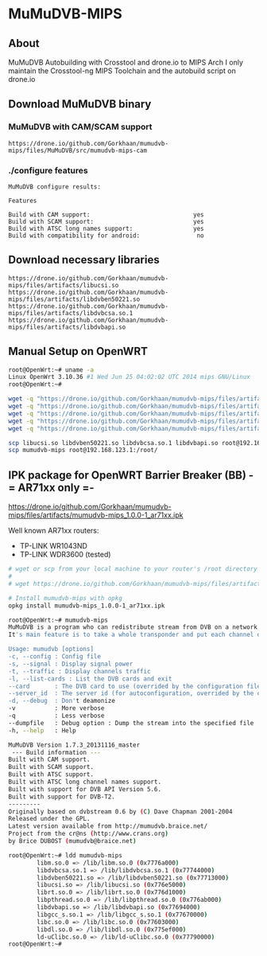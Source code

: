 # MuMuDVB-MIPS

## About

MuMuDVB Autobuilding with Crosstool and drone.io to MIPS Arch
I only maintain the Crosstool-ng MIPS Toolchain and the autobuild script on drone.io

## Download MuMuDVB binary
### MuMuDVB with CAM/SCAM support
`https://drone.io/github.com/Gorkhaan/mumudvb-mips/files/MuMuDVB/src/mumudvb-mips-cam`

### ./configure features
```
MuMuDVB configure results:

Features

Build with CAM support:                             yes
Build with SCAM support:                            yes
Build with ATSC long names support:                 yes
Build with compatibility for android:                no
```

## Download necessary libraries
```
https://drone.io/github.com/Gorkhaan/mumudvb-mips/files/artifacts/libucsi.so
https://drone.io/github.com/Gorkhaan/mumudvb-mips/files/artifacts/libdvben50221.so
https://drone.io/github.com/Gorkhaan/mumudvb-mips/files/artifacts/libdvbcsa.so.1
https://drone.io/github.com/Gorkhaan/mumudvb-mips/files/artifacts/libdvbapi.so
```

## Manual Setup on OpenWRT
```bash
root@OpenWrt:~# uname -a
Linux OpenWrt 3.10.36 #1 Wed Jun 25 04:02:02 UTC 2014 mips GNU/Linux
root@OpenWrt:~#
```

```bash
wget -q "https://drone.io/github.com/Gorkhaan/mumudvb-mips/files/artifacts/mumudvb-mips" -O mumudvb-mips
wget -q "https://drone.io/github.com/Gorkhaan/mumudvb-mips/files/artifacts/libucsi.so" -O libucsi.so
wget -q "https://drone.io/github.com/Gorkhaan/mumudvb-mips/files/artifacts/libdvben50221.so" -O libdvben50221.so
wget -q "https://drone.io/github.com/Gorkhaan/mumudvb-mips/files/artifacts/libdvbcsa.so.1" -O libdvbcsa.so.1
wget -q "https://drone.io/github.com/Gorkhaan/mumudvb-mips/files/artifacts/libdvbapi.so" -O libdvbapi.so

scp libucsi.so libdvben50221.so libdvbcsa.so.1 libdvbapi.so root@192.168.123.1:/lib/
scp mumudvb-mips root@192.168.123.1:/root/
```

## IPK package for OpenWRT Barrier Breaker (BB) -= AR71xx only =-
https://drone.io/github.com/Gorkhaan/mumudvb-mips/files/artifacts/mumudvb-mips_1.0.0-1_ar71xx.ipk

Well known AR71xx routers:
- TP-LINK WR1043ND
- TP-LINK WDR3600 (tested)

```bash
# wget or scp from your local machine to your router's /root directory
#
# wget https://drone.io/github.com/Gorkhaan/mumudvb-mips/files/artifacts/mumudvb-mips_1.0.0-1_ar71xx.ipk -O /root/mumudvb-mips_1.0.0-1_ar71xx.ipk

# Install mumudvb-mips with opkg
opkg install mumudvb-mips_1.0.0-1_ar71xx.ipk
```

```bash
root@OpenWrt:~# mumudvb-mips
MuMuDVB is a program who can redistribute stream from DVB on a network, in multicast or in http unicast.
It's main feature is to take a whole transponder and put each channel on a different multicast IP.

Usage: mumudvb [options]
-c, --config : Config file
-s, --signal : Display signal power
-t, --traffic : Display channels traffic
-l, --list-cards : List the DVB cards and exit
--card       : The DVB card to use (overrided by the configuration file)
--server_id  : The server id (for autoconfiguration, overrided by the configuration file)
-d, --debug  : Don't deamonize
-v           : More verbose
-q           : Less verbose
--dumpfile   : Debug option : Dump the stream into the specified file
-h, --help   : Help

MuMuDVB Version 1.7.3_20131116_master
 --- Build information ---
Built with CAM support.
Built with SCAM support.
Built with ATSC support.
Built with ATSC long channel names support.
Built with support for DVB API Version 5.6.
Built with support for DVB-T2.
---------
Originally based on dvbstream 0.6 by (C) Dave Chapman 2001-2004
Released under the GPL.
Latest version available from http://mumudvb.braice.net/
Project from the cr@ns (http://www.crans.org)
by Brice DUBOST (mumudvb@braice.net)

root@OpenWrt:~# ldd mumudvb-mips
        libm.so.0 => /lib/libm.so.0 (0x7776a000)
        libdvbcsa.so.1 => /lib/libdvbcsa.so.1 (0x77744000)
        libdvben50221.so => /lib/libdvben50221.so (0x77713000)
        libucsi.so => /lib/libucsi.so (0x776e5000)
        librt.so.0 => /lib/librt.so.0 (0x776d1000)
        libpthread.so.0 => /lib/libpthread.so.0 (0x776ab000)
        libdvbapi.so => /lib/libdvbapi.so (0x77694000)
        libgcc_s.so.1 => /lib/libgcc_s.so.1 (0x77670000)
        libc.so.0 => /lib/libc.so.0 (0x77603000)
        libdl.so.0 => /lib/libdl.so.0 (0x775ef000)
        ld-uClibc.so.0 => /lib/ld-uClibc.so.0 (0x77790000)
root@OpenWrt:~#
```
